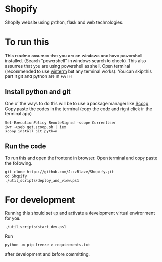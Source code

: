 # Shopify

Shopify website using python, flask and web technologies.

# To run this

This readme assumes that you are on windows and have powershell installed. (Search "powershell" in windows search to check).
This also assumes that you are using powershell as shell.
Open terminal (recommended to use [winterm](https://www.microsoft.com/en-us/p/windows-terminal/9n0dx20hk701) but any terminal works).
You can skip this part if git and python are in PATH.

## Install python and git

One of the ways to do this will be to use a package manager like [Scoop](https://scoop.sh/)
Copy paste the codes in the terminal (copy the code and right click in the terminal app)

```pwsh
Set-ExecutionPolicy RemoteSigned -scope CurrentUser
iwr -useb get.scoop.sh | iex
scoop install git python
```

## Run the code

To run this and open the frontend in browser.
Open terminal and copy paste the following.

```pwsh
git clone https://github.com/JazzBlaze/Shopify.git
cd Shopify
./util_scripts/deploy_and_view.ps1
```

# For development

Running this should set up and activate a development virtual environment for you.

```pwsh
./util_scripts/start_dev.ps1
```

Run

```
python -m pip freeze > requirements.txt
```

after development and before committing.
